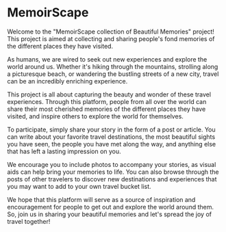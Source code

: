# MemoirScape
Welcome to the "MemoirScape collection of Beautiful Memories" project! This project is aimed at collecting and sharing people's fond memories of the different places they have visited.

As humans, we are wired to seek out new experiences and explore the world around us. Whether it's hiking through the mountains, strolling along a picturesque beach, or wandering the bustling streets of a new city, travel can be an incredibly enriching experience.

This project is all about capturing the beauty and wonder of these travel experiences. Through this platform, people from all over the world can share their most cherished memories of the different places they have visited, and inspire others to explore the world for themselves.

To participate, simply share your story in the form of a post or article. You can write about your favorite travel destinations, the most beautiful sights you have seen, the people you have met along the way, and anything else that has left a lasting impression on you.

We encourage you to include photos to accompany your stories, as visual aids can help bring your memories to life. You can also browse through the posts of other travelers to discover new destinations and experiences that you may want to add to your own travel bucket list.

We hope that this platform will serve as a source of inspiration and encouragement for people to get out and explore the world around them. So, join us in sharing your beautiful memories and let's spread the joy of travel together!

